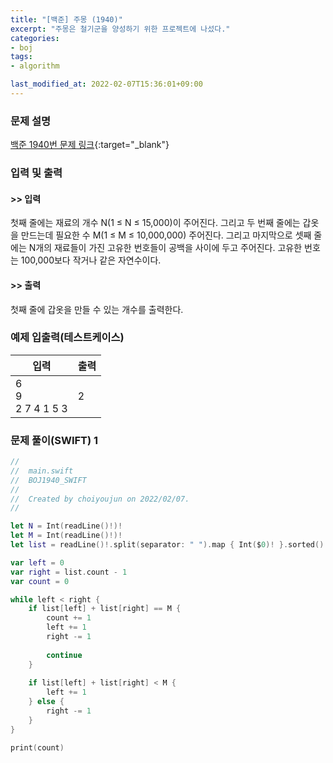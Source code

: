 ```yaml
---
title: "[백준] 주몽 (1940)"
excerpt: "주몽은 철기군을 양성하기 위한 프로젝트에 나섰다."
categories:
- boj
tags:
- algorithm

last_modified_at: 2022-02-07T15:36:01+09:00
---
```



### 문제 설명
[백준 1940번 문제 링크](https://www.acmicpc.net/problem/1940#description){:target="_blank"}




### 입력 및 출력
#### >> 입력
첫째 줄에는 재료의 개수 N(1 ≤ N ≤ 15,000)이 주어진다. 그리고 두 번째 줄에는 갑옷을 만드는데 필요한 수 M(1 ≤ M ≤ 10,000,000) 주어진다. 그리고 마지막으로 셋째 줄에는 N개의 재료들이 가진 고유한 번호들이 공백을 사이에 두고 주어진다. 고유한 번호는 100,000보다 작거나 같은 자연수이다.



#### >> 출력
첫째 줄에 갑옷을 만들 수 있는 개수를 출력한다.





### 예제 입출력(테스트케이스)


|입력|출력|
|-----|------|
|6<br>9<br>2 7 4 1 5 3|2|




### 문제 풀이(SWIFT) 1
```swift
//
//  main.swift
//  BOJ1940_SWIFT
//
//  Created by choiyoujun on 2022/02/07.
//

let N = Int(readLine()!)!
let M = Int(readLine()!)!
let list = readLine()!.split(separator: " ").map { Int($0)! }.sorted()

var left = 0
var right = list.count - 1
var count = 0

while left < right {
    if list[left] + list[right] == M {
        count += 1
        left += 1
        right -= 1
        
        continue
    }
    
    if list[left] + list[right] < M {
        left += 1
    } else {
        right -= 1
    }
}

print(count)

```